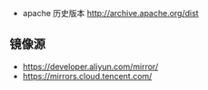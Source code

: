 - apache 历史版本 http://archive.apache.org/dist

## 镜像源
- https://developer.aliyun.com/mirror/
- https://mirrors.cloud.tencent.com/